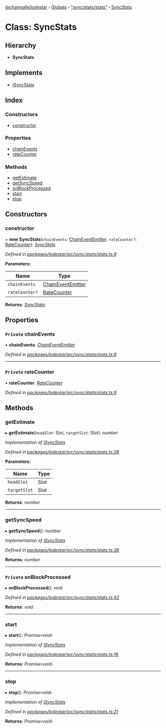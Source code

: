 [@chainsafe/lodestar](../README.md) › [Globals](../globals.md) › ["sync/stats/stats"](../modules/_sync_stats_stats_.md) › [SyncStats](_sync_stats_stats_.syncstats.md)

# Class: SyncStats

## Hierarchy

* **SyncStats**

## Implements

* [ISyncStats](../interfaces/_sync_stats_interface_.isyncstats.md)

## Index

### Constructors

* [constructor](_sync_stats_stats_.syncstats.md#constructor)

### Properties

* [chainEvents](_sync_stats_stats_.syncstats.md#private-chainevents)
* [rateCounter](_sync_stats_stats_.syncstats.md#private-ratecounter)

### Methods

* [getEstimate](_sync_stats_stats_.syncstats.md#getestimate)
* [getSyncSpeed](_sync_stats_stats_.syncstats.md#getsyncspeed)
* [onBlockProcessed](_sync_stats_stats_.syncstats.md#private-onblockprocessed)
* [start](_sync_stats_stats_.syncstats.md#start)
* [stop](_sync_stats_stats_.syncstats.md#stop)

## Constructors

###  constructor

\+ **new SyncStats**(`chainEvents`: [ChainEventEmitter](../modules/_chain_interface_.md#chaineventemitter), `rateCounter?`: [RateCounter](_sync_stats_rate_.ratecounter.md)): *[SyncStats](_sync_stats_stats_.syncstats.md)*

*Defined in [packages/lodestar/src/sync/stats/stats.ts:9](https://github.com/ChainSafe/lodestar/blob/a7b4c5ad0/packages/lodestar/src/sync/stats/stats.ts#L9)*

**Parameters:**

Name | Type |
------ | ------ |
`chainEvents` | [ChainEventEmitter](../modules/_chain_interface_.md#chaineventemitter) |
`rateCounter?` | [RateCounter](_sync_stats_rate_.ratecounter.md) |

**Returns:** *[SyncStats](_sync_stats_stats_.syncstats.md)*

## Properties

### `Private` chainEvents

• **chainEvents**: *[ChainEventEmitter](../modules/_chain_interface_.md#chaineventemitter)*

*Defined in [packages/lodestar/src/sync/stats/stats.ts:8](https://github.com/ChainSafe/lodestar/blob/a7b4c5ad0/packages/lodestar/src/sync/stats/stats.ts#L8)*

___

### `Private` rateCounter

• **rateCounter**: *[RateCounter](_sync_stats_rate_.ratecounter.md)*

*Defined in [packages/lodestar/src/sync/stats/stats.ts:9](https://github.com/ChainSafe/lodestar/blob/a7b4c5ad0/packages/lodestar/src/sync/stats/stats.ts#L9)*

## Methods

###  getEstimate

▸ **getEstimate**(`headSlot`: Slot, `targetSlot`: Slot): *number*

*Implementation of [ISyncStats](../interfaces/_sync_stats_interface_.isyncstats.md)*

*Defined in [packages/lodestar/src/sync/stats/stats.ts:26](https://github.com/ChainSafe/lodestar/blob/a7b4c5ad0/packages/lodestar/src/sync/stats/stats.ts#L26)*

**Parameters:**

Name | Type |
------ | ------ |
`headSlot` | Slot |
`targetSlot` | Slot |

**Returns:** *number*

___

###  getSyncSpeed

▸ **getSyncSpeed**(): *number*

*Implementation of [ISyncStats](../interfaces/_sync_stats_interface_.isyncstats.md)*

*Defined in [packages/lodestar/src/sync/stats/stats.ts:38](https://github.com/ChainSafe/lodestar/blob/a7b4c5ad0/packages/lodestar/src/sync/stats/stats.ts#L38)*

**Returns:** *number*

___

### `Private` onBlockProcessed

▸ **onBlockProcessed**(): *void*

*Defined in [packages/lodestar/src/sync/stats/stats.ts:42](https://github.com/ChainSafe/lodestar/blob/a7b4c5ad0/packages/lodestar/src/sync/stats/stats.ts#L42)*

**Returns:** *void*

___

###  start

▸ **start**(): *Promise‹void›*

*Implementation of [ISyncStats](../interfaces/_sync_stats_interface_.isyncstats.md)*

*Defined in [packages/lodestar/src/sync/stats/stats.ts:16](https://github.com/ChainSafe/lodestar/blob/a7b4c5ad0/packages/lodestar/src/sync/stats/stats.ts#L16)*

**Returns:** *Promise‹void›*

___

###  stop

▸ **stop**(): *Promise‹void›*

*Implementation of [ISyncStats](../interfaces/_sync_stats_interface_.isyncstats.md)*

*Defined in [packages/lodestar/src/sync/stats/stats.ts:21](https://github.com/ChainSafe/lodestar/blob/a7b4c5ad0/packages/lodestar/src/sync/stats/stats.ts#L21)*

**Returns:** *Promise‹void›*
